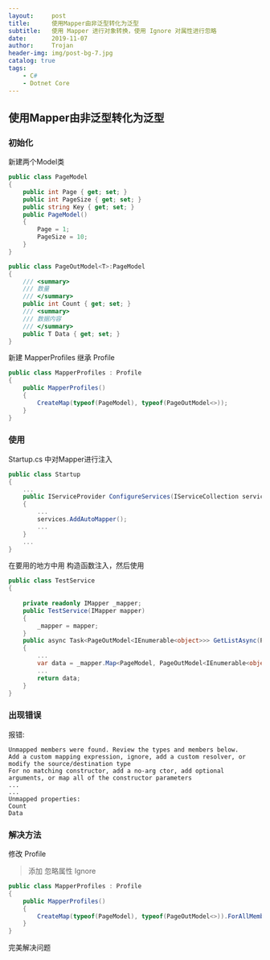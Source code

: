 ```yaml
---
layout:     post
title:      使用Mapper由非泛型转化为泛型
subtitle:   使用 Mapper 进行对象转换，使用 Ignore 对属性进行忽略
date:       2019-11-07
author:     Trojan
header-img: img/post-bg-7.jpg
catalog: true
tags:
    - C#
    - Dotnet Core
---
```


##  使用Mapper由非泛型转化为泛型

### 初始化
新建两个Model类
```csharp
public class PageModel
{
    public int Page { get; set; }
    public int PageSize { get; set; }
    public string Key { get; set; }
    public PageModel()
    {
        Page = 1;
        PageSize = 10;
    }
}
```   

```csharp
public class PageOutModel<T>:PageModel
{
    /// <summary>
    /// 数量
    /// </summary>
    public int Count { get; set; }
    /// <summary>
    /// 数据内容
    /// </summary>
    public T Data { get; set; }
}
```   

新建 MapperProfiles 继承 Profile
```csharp
public class MapperProfiles : Profile
{
    public MapperProfiles()
    {
        CreateMap(typeof(PageModel), typeof(PageOutModel<>));
    }
}
```  

### 使用
Startup.cs 中对Mapper进行注入   
```csharp
public class Startup
{
    ...
    public IServiceProvider ConfigureServices(IServiceCollection services)
    {
        ...
        services.AddAutoMapper();
        ...
    }
    ...
}
```  

在要用的地方中用 构造函数注入，然后使用
```csharp
public class TestService 
{
    
    private readonly IMapper _mapper;
    public TestService(IMapper mapper)
    {
        _mapper = mapper;
    }
    public async Task<PageOutModel<IEnumerable<object>>> GetListAsync(PageModel model)
    {
        ...
        var data = _mapper.Map<PageModel, PageOutModel<IEnumerable<object>>>(model);
        ...
        return data;
    }
}
```  

### 出现错误
报错:
```
Unmapped members were found. Review the types and members below.
Add a custom mapping expression, ignore, add a custom resolver, or modify the source/destination type
For no matching constructor, add a no-arg ctor, add optional arguments, or map all of the constructor parameters
...
...
Unmapped properties:
Count
Data
```



### 解决方法

修改 Profile   
> 添加 忽略属性 Ignore
```csharp
public class MapperProfiles : Profile
{
    public MapperProfiles()
    {
        CreateMap(typeof(PageModel), typeof(PageOutModel<>)).ForAllMembers(c=>c.Ignore());
    }
}
```  


完美解决问题
